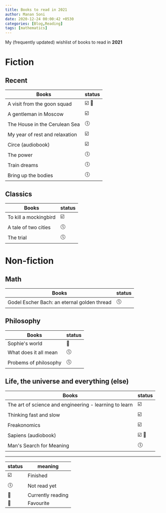 ```yaml
---
title: Books to read in 2021
author: Manan Soni
date: 2020-12-24 00:00:42 +0530
categories: [Blog,Reading]
tags: [mathematics]
---
```


My (frequently updated) wishlist of books to read in **2021**

# Fiction

## Recent

| Books                          | status                            |
| ------------------------------ | ----------------------------------|
| A visit from the goon squad    | :ballot_box_with_check: :pushpin: |
| A gentleman in Moscow          | :ballot_box_with_check:           |
| The House in the Cerulean Sea  | :clock5:                          |
| My year of rest and relaxation | :ballot_box_with_check:           |
| Circe (audiobook)              | :ballot_box_with_check:           |
| The power                      | :clock5:                          |
| Train dreams                   | :clock5:                          |
| Bring up the bodies            | :clock5:                          |

## Classics

| Books                 | status                  |
| --------------------- | ----------------------- |
| To kill a mockingbird | :ballot_box_with_check: |
| A tale of two cities  | :clock5:                |
| The trial             | :clock5:                |

# Non-fiction

## Math

| Books                                       | status   |
| ------------------------------------------- | -------- |
| Godel Escher Bach: an eternal golden thread | :clock5: |

## Philosophy

| Books                 | status     |
| --------------------- |------------|
| Sophie's world        | :bookmark: |
| What does it all mean | :clock5:   |
| Probems of philosophy | :clock5:   |

## Life, the universe and everything (else)

| Books                                                  | status                            |
| ------------------------------------------------------ | --------------------------------- |
| The art of science and engineering - learning to learn | :ballot_box_with_check:           |
| Thinking fast and slow                                 | :ballot_box_with_check:           |
| Freakonomics                                           | :ballot_box_with_check:           |
| Sapiens (audiobook)                                    | :ballot_box_with_check: :pushpin: |
| Man's Search for Meaning                               | :clock5:                          |

***

| status                  | meaning           |
|-------------------------|-------------------|
| :ballot_box_with_check: | Finished          |
| :clock5:                | Not read yet      |
| :bookmark:              | Currently reading |
| :pushpin:	              | Favourite         |

